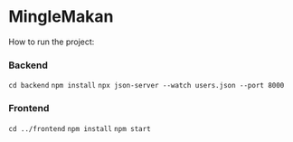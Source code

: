 # MingleMakan

How to run the project:
### Backend
`cd backend`
`npm install`
`npx json-server --watch users.json --port 8000`

### Frontend
`cd ../frontend`
`npm install`
`npm start`


